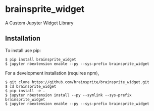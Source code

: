 brainsprite_widget
===============================

A Custom Jupyter Widget Library

Installation
------------

To install use pip:

    $ pip install brainsprite_widget
    $ jupyter nbextension enable --py --sys-prefix brainsprite_widget


For a development installation (requires npm),

    $ git clone https://github.com/brainsprite/brainsprite_widget.git
    $ cd brainsprite_widget
    $ pip install -e .
    $ jupyter nbextension install --py --symlink --sys-prefix brainsprite_widget
    $ jupyter nbextension enable --py --sys-prefix brainsprite_widget
